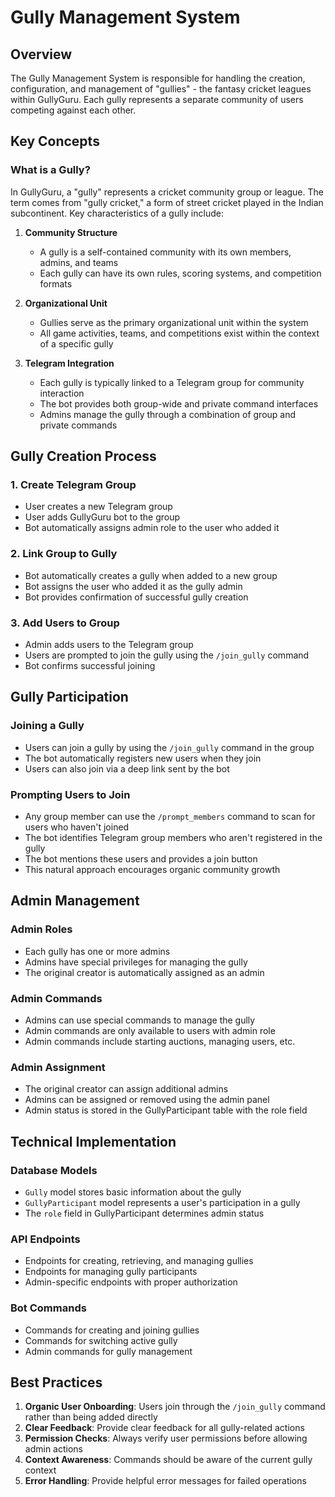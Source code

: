 # Gully Management System

## Overview

The Gully Management System is responsible for handling the creation, configuration, and management of "gullies" - the fantasy cricket leagues within GullyGuru. Each gully represents a separate community of users competing against each other.

## Key Concepts

### What is a Gully?

In GullyGuru, a "gully" represents a cricket community group or league. The term comes from "gully cricket," a form of street cricket played in the Indian subcontinent. Key characteristics of a gully include:

1. **Community Structure**
   - A gully is a self-contained community with its own members, admins, and teams
   - Each gully can have its own rules, scoring systems, and competition formats

2. **Organizational Unit**
   - Gullies serve as the primary organizational unit within the system
   - All game activities, teams, and competitions exist within the context of a specific gully

3. **Telegram Integration**
   - Each gully is typically linked to a Telegram group for community interaction
   - The bot provides both group-wide and private command interfaces
   - Admins manage the gully through a combination of group and private commands

## Gully Creation Process

### 1. Create Telegram Group
- User creates a new Telegram group
- User adds GullyGuru bot to the group
- Bot automatically assigns admin role to the user who added it

### 2. Link Group to Gully
- Bot automatically creates a gully when added to a new group
- Bot assigns the user who added it as the gully admin
- Bot provides confirmation of successful gully creation

### 3. Add Users to Group
- Admin adds users to the Telegram group
- Users are prompted to join the gully using the `/join_gully` command
- Bot confirms successful joining

## Gully Participation

### Joining a Gully
- Users can join a gully by using the `/join_gully` command in the group
- The bot automatically registers new users when they join
- Users can also join via a deep link sent by the bot

### Prompting Users to Join
- Any group member can use the `/prompt_members` command to scan for users who haven't joined
- The bot identifies Telegram group members who aren't registered in the gully
- The bot mentions these users and provides a join button
- This natural approach encourages organic community growth

## Admin Management

### Admin Roles
- Each gully has one or more admins
- Admins have special privileges for managing the gully
- The original creator is automatically assigned as an admin

### Admin Commands
- Admins can use special commands to manage the gully
- Admin commands are only available to users with admin role
- Admin commands include starting auctions, managing users, etc.

### Admin Assignment
- The original creator can assign additional admins
- Admins can be assigned or removed using the admin panel
- Admin status is stored in the GullyParticipant table with the role field

## Technical Implementation

### Database Models
- `Gully` model stores basic information about the gully
- `GullyParticipant` model represents a user's participation in a gully
- The `role` field in GullyParticipant determines admin status

### API Endpoints
- Endpoints for creating, retrieving, and managing gullies
- Endpoints for managing gully participants
- Admin-specific endpoints with proper authorization

### Bot Commands
- Commands for creating and joining gullies
- Commands for switching active gully
- Admin commands for gully management

## Best Practices

1. **Organic User Onboarding**: Users join through the `/join_gully` command rather than being added directly
2. **Clear Feedback**: Provide clear feedback for all gully-related actions
3. **Permission Checks**: Always verify user permissions before allowing admin actions
4. **Context Awareness**: Commands should be aware of the current gully context
5. **Error Handling**: Provide helpful error messages for failed operations 